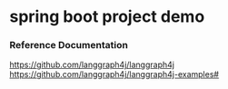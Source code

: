# spring boot project demo

### Reference Documentation

https://github.com/langgraph4j/langgraph4j
https://github.com/langgraph4j/langgraph4j-examples#